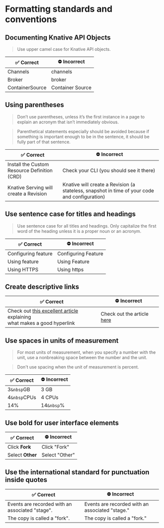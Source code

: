 # Formatting standards and conventions

## Documenting Knative API Objects

>  Use upper camel case for Knative API objects.

|:white_check_mark: Correct                  |:no_entry: Incorrect
|--------------------|-----
|Channels | channels
|Broker      | broker
|ContainerSource | Container Source

## Using parentheses

>Don’t use parentheses, unless it’s the first instance in a page to explain an acronym that isn’t immediately obvious.

>Parenthetical statements especially should be avoided because if something is important enough to be in the sentence, it should be fully part of that sentence.

|:white_check_mark: Correct                  |:no_entry: Incorrect
|--------------------|-----
|Install the Custom Resource Definition (CRD) | Check your CLI (you should see it there)
|Knative Serving will create a Revision      | Knative will create a Revision (a stateless, snapshot in time of your code and configuration)

## Use sentence case for titles and headings

> Use sentence case for all titles and headings. Only capitalize the first
word of the heading unless it is a proper noun or an acronym.

|:white_check_mark: Correct                  |:no_entry: Incorrect
|--------------------|-----
|Configuring feature | Configuring Feature
|Using feature      | Using Feature
|Using HTTPS         | Using https

## Create descriptive links

|:white_check_mark: Correct                                     |:no_entry: Incorrect
|---------------------------------------|------
|Check out [this excellent article](https://medium.com/@heyoka/Correctnt-use-click-here-f32f445d1021) explaining <br> what makes a good hyperlink    | Check out the article [here](https://medium.com/@heyoka/Correctnt-use-click-here-f32f445d1021)

## Use spaces in units of measurement

> For most units of measurement, when you specify a number with the unit, use a nonbreaking space
between the number and the unit.

> Don't use spacing when the unit of measurement is percent.

|:white_check_mark: Correct                  |:no_entry: Incorrect
|----------------------|-----
|3`&nbsp`GB            | 3 GB
|4`&nbsp`CPUs          | 4 CPUs
|14%                   | 14`&nbsp`%

## Use bold for user interface elements

|:white_check_mark: Correct                  |:no_entry: Incorrect
|--------------------|-----
|Click **Fork** | Click "Fork"
|Select **Other**      | Select "Other"

## Use the international standard for punctuation inside quotes

|:white_check_mark: Correct                  |:no_entry: Incorrect
|--------------------|-----
|Events are recorded with an associated "stage". | Events are recorded with an associated "stage."
|The copy is called a "fork".      | The copy is called a "fork."
